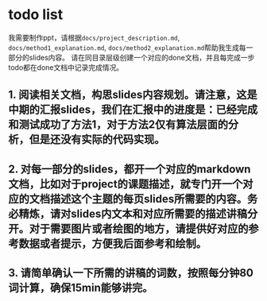 # todo list

我需要制作ppt，请根据`docs/project_description.md`, `docs/method1_explanation.md`, `docs/method2_explanation.md`帮助我生成每一部分的slides内容。
请在同目录层级创建一个对应的done文档，并且每完成一步todo都在done文档中记录完成情况。

## 1. 阅读相关文档，构思slides内容规划。请注意，这是中期的汇报slides，我们在汇报中的进度是：已经完成和测试成功了方法1，对于方法2仅有算法层面的分析，但是还没有实际的代码实现。

## 2. 对每一部分的slides，都开一个对应的markdown文档，比如对于project的课题描述，就专门开一个对应的文档描述这个主题的每页slides所需要的内容。务必精炼，请对slides内文本和对应所需要的描述讲稿分开。对于需要图片或者绘图的地方，请提供好对应的参考数据或者提示，方便我后面参考和绘制。

## 3. 请简单确认一下所需的讲稿的词数，按照每分钟80词计算，确保15min能够讲完。

